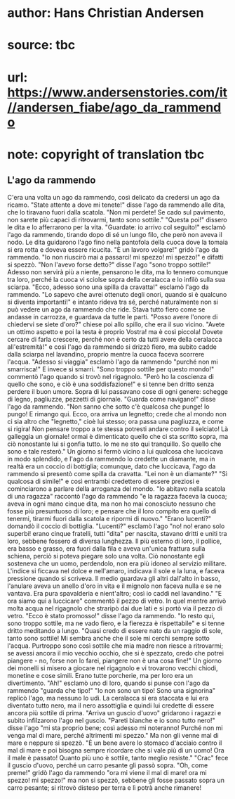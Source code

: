 # author: Hans Christian Andersen
# source: tbc
# url: https://www.andersenstories.com/it//andersen_fiabe/ago_da_rammendo
# note: copyright of translation tbc

## L'ago da rammendo 

C'era una volta un ago da rammendo, così delicato da credersi un ago da
ricamo.
"State attente a dove mi tenete!" disse l'ago da rammendo alle dita,
che lo tiravano fuori dalla scatola. "Non mi perdete! Se cado sul
pavimento, non sarete più capaci di ritrovarmi, tanto sono sottile."
"Questa poi!" dissero le dita e lo afferrarono per la vita.
"Guardate: io arrivo col seguito!" esclamò l'ago da rammendo, tirando
dopo di sé un lungo filo, che però non aveva il nodo.
Le dita guidarono l'ago fino nella pantofola della cuoca dove la tomaia
si era rotta e doveva essere ricucita.
"È un lavoro volgare!" gridò l'ago da rammendo. "Io non riuscirò mai
a passarci! mi spezzo! mi spezzo!" e difatti si spezzò. "Non l'avevo
forse detto?" disse l'ago "sono troppo sottile!"
Adesso non servirà più a niente, pensarono le dita, ma lo tennero
comunque tra loro, perché la cuoca vi sciolse sopra della ceralacca e lo
infilò sulla sua sciarpa.
"Ecco, adesso sono una spilla da cravatta!" esclamò l'ago da
rammendo. "Lo sapevo che avrei ottenuto degli onori, quando si è
qualcuno si diventa importanti!" e intanto rideva tra sé, perché
naturalmente non si può vedere un ago da rammendo che ride. Stava tutto
fiero come se andasse in carrozza, e guardava da tutte le parti.
"Posso avere l'onore di chiedervi se siete d'oro?" chiese poi allo
spillo, che era il suo vicino. "Avete un ottimo aspetto e poi la testa
è proprio Vostra! ma è così piccola! Dovete cercare di farla crescere,
perché non è certo da tutti avere della ceralacca all'estremità!" e
così l'ago da rammendo si drizzò fiero, ma subito cadde dalla sciarpa
nel lavandino, proprio mentre la cuoca faceva scorrere l'acqua.
"Adesso si viaggia" esclamò l'ago da rammendo "purché non mi
smarrisca!" E invece si smarrì.
"Sono troppo sottile per questo mondo!" commentò l'ago quando si
trovò nel rigagnolo. "Però ho la coscienza di quello che sono, e ciò è
una soddisfazione!" e si tenne ben dritto senza perdere il buon umore.
Sopra di lui passavano cose di ogni genere: schegge di legno, pagliuzze,
pezzetti di giornale. "Guarda come navigano!" disse l'ago da
rammendo. "Non sanno che sotto c'è qualcosa che punge! Io pungo! E
rimango qui. Ecco, ora arriva un legnetto; crede che al mondo non ci sia
altro che "legnetto," cioè lui stesso; ora passa una pagliuzza, e come
si rigira! Non pensare troppo a te stessa potresti andare contro il
selciato! Là galleggia un giornale! ormai è dimenticato quello che ci
sta scritto sopra, ma ciò nonostante lui si gonfia tutto. Io me ne sto
qui tranquillo. So quello che sono e tale resterò."
Un giorno si fermò vicino a lui qualcosa che luccicava in modo
splendido, e l'ago da rammendo lo credette un diamante, ma in realtà
era un coccio di bottiglia; comunque, dato che luccicava, l'ago da
rammendo si presentò come spilla da cravatta.
"Lei non è un diamante?" "Sì qualcosa di simile!" e così entrambi
credettero di essere preziosi e cominciarono a parlare della arroganza
del mondo.
"Io abitavo nella scatola di una ragazza" raccontò l'ago da rammendo
"e la ragazza faceva la cuoca; aveva in ogni mano cinque dita, ma non
ho mai conosciuto nessuno che fosse più presuntuoso di loro; e pensare
che il loro compito era quello di tenermi, tirarmi fuori dalla scatola e
ripormi di nuovo."
"Erano lucenti?" domandò il coccio di bottiglia.
"Lucenti?" esclamò l'ago "no! no! erano solo superbi! erano cinque
fratelli, tutti "dita" per nascita, stavano dritti e uniti tra loro,
sebbene fossero di diversa lunghezza. Il più esterno di loro, il
pollice, era basso e grasso, era fuori dalla fila e aveva un'unica
frattura sulla schiena, perciò si poteva piegare solo una volta. Ciò
nonostante egli sosteneva che un uomo, perdendolo, non era più idoneo al
servizio militare. L'indice si ficcava nel dolce e nell'amaro,
indicava il sole e la luna, e faceva pressione quando si scriveva. Il
medio guardava gli altri dall'alto in basso, l'anulare aveva un anello
d'oro in vita e il mignolo non faceva nulla e se ne vantava. Era pura
spavalderia e nient'altro; così io caddi nel lavandino."
"E ora siamo qui a luccicare" commentò il pezzo di vetro. In quel
mentre arrivò molta acqua nel rigagnolo che straripò dai due lati e si
portò via il pezzo di vetro.
"Ecco è stato promosso!" disse l'ago da rammendo. "Io resto qui,
sono troppo sottile, ma ne vado fiero, e la fierezza è rispettabile" e
si tenne dritto meditando a lungo.
"Quasi credo di essere nato da un raggio di sole, tanto sono sottile!
Mi sembra anche che il sole mi cerchi sempre sotto l'acqua. Purtroppo
sono così sottile che mia madre non riesce a ritrovarmi; se avessi
ancora il mio vecchio occhio, che si è spezzato, credo che potrei
piangere - no, forse non lo farei, piangere non è una cosa fine!"
Un giorno dei monelli si misero a giocare nel rigagnolo e vi trovarono
vecchi chiodi, monetine e cose simili. Erano tutte porcherie, ma per
loro era un divertimento.
"Ah!" esclamò uno di loro, quando si punse con l'ago da rammendo
"guarda che tipo!"
"Io non sono un tipo! Sono una signorina" replicò l'ago, ma nessuno
lo udì. La ceralacca si era staccata e lui era diventato tutto nero, ma
il nero assottiglia e quindi lui credette di essere ancora più sottile
di prima.
"Arriva un guscio d'uovo" gridarono i ragazzi e subito infilzarono
l'ago nel guscio.
"Pareti bianche e io sono tutto nero!" disse l'ago "mi sta proprio
bene; così adesso mi noteranno! Purché non mi venga mal di mare, perché
altrimenti mi spezzo." Ma non gli venne mal di mare e neppure si
spezzò.
"È un bene avere lo stomaco d'acciaio contro il mal di mare e poi
bisogna sempre ricordare che si vale più di un uomo! Ora il male è
passato! Quanto più uno è sottile, tanto meglio resiste."
"Crac" fece il guscio d'uovo, perché un carro pesante gli passò
sopra. "Oh, come preme!" gridò l'ago da rammendo "ora mi viene il
mal di mare! ora mi spezzo! mi spezzo!" ma non si spezzò, sebbene gli
fosse passato sopra un carro pesante; si ritrovò disteso per terra e lì
potrà anche rimanere!
